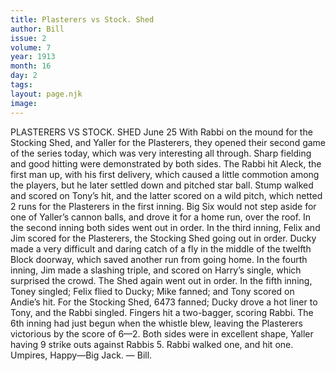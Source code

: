 ```yaml
---
title: Plasterers vs Stock. Shed
author: Bill
issue: 2
volume: 7
year: 1913
month: 16
day: 2
tags:
layout: page.njk
image:
---
```

PLASTERERS VS STOCK. SHED June 25 With Rabbi on the mound for the Stocking Shed, and Yaller for the Plasterers, they opened their second game of the series today, which was very interesting all through. Sharp fielding and good hitting were demonstrated by both sides. The Rabbi hit Aleck, the first man up, with his first delivery, which caused a little commotion among the players, but he later settled down and pitched star ball. Stump walked and scored on Tony’s hit, and the latter scored on a wild pitch, which netted 2 runs for the Plasterers in the first inning. Big Six would not step aside for one of Yaller’s cannon balls, and drove it for a home run, over the roof. In the second inning both sides went out in order. In the third inning, Felix and Jim scored for the Plasterers, the Stocking Shed going out in order. Ducky made a very difficult and daring catch of a fly in the middle of the twelfth Block doorway, which saved another run from going home. In the fourth inning, Jim made a slashing triple, and scored on Harry’s single, which surprised the crowd. The Shed again went out in order. In the fifth inning, Toney singled; Felix flied to Ducky; Mike fanned; and Tony scored on Andie’s hit. For the Stocking Shed, 6473 fanned; Ducky drove a hot liner to Tony, and the Rabbi singled. Fingers hit a two-bagger, scoring Rabbi. The 6th inning had just begun when the whistle blew, leaving the Plasterers victorious by the score of 6—2. Both sides were in excellent shape, Yaller having 9 strike outs against Rabbis 5. Rabbi walked one, and hit one. Umpires, Happy—Big Jack.    — Bill. 




